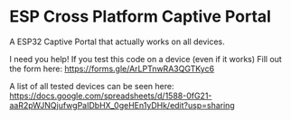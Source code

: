 # ESP Cross Platform Captive Portal
A ESP32 Captive Portal that actually works on all devices.


I need you help! If you test this code on a device (even if it works)
Fill out the form here: https://forms.gle/ArLPTnwRA3QGTKyc6

A list of all tested devices can be seen here: https://docs.google.com/spreadsheets/d/1588-0fG21-aaR2pWJNQjufwgPaIDbHX_0geHEn1yDHk/edit?usp=sharing
